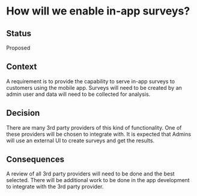 # How will we enable in-app surveys?

## Status
Proposed

## Context
A requirement is to provide the capability to serve in-app surveys to customers using the mobile app.  Surveys will need to be created by an admin user and data will need to be collected for analysis.

## Decision
There are many 3rd party providers of this kind of functionality.  One of these providers will be chosen to integrate with.  It is expected that Admins will use an external UI to create surveys and get the results.

## Consequences
A review of all 3rd party providers will need to be done and the best selected.
There will be additional work to be done in the app development to integrate with the 3rd party provider.